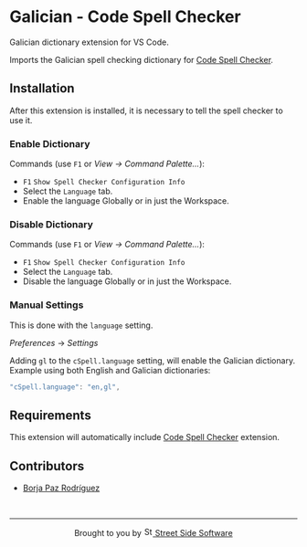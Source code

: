 # Galician - Code Spell Checker

Galician dictionary extension for VS Code.

Imports the Galician spell checking dictionary for [Code Spell Checker](https://marketplace.visualstudio.com/items?itemName=streetsidesoftware.code-spell-checker).

## Installation

After this extension is installed, it is necessary to tell the spell checker to use it.

### Enable Dictionary

Commands (use `F1` or _View -> Command Palette..._):

- `F1` `Show Spell Checker Configuration Info`
- Select the `Language` tab.
- Enable the language Globally or in just the Workspace.

### Disable Dictionary

Commands (use `F1` or _View -> Command Palette..._):

- `F1` `Show Spell Checker Configuration Info`
- Select the `Language` tab.
- Disable the language Globally or in just the Workspace.

### Manual Settings

This is done with the `language` setting.

_Preferences_ -> _Settings_

Adding `gl` to the `cSpell.language` setting, will enable the Galician dictionary.
Example using both English and Galician dictionaries:

```javascript
"cSpell.language": "en,gl",
```

## Requirements

This extension will automatically include [Code Spell Checker](https://marketplace.visualstudio.com/items?itemName=streetsidesoftware.code-spell-checker) extension.

## Contributors

- [Borja Paz Rodríguez](https://github.com/borjapazr)

<!--- cspell:words Borja Paz Rodríguez --->

<!--- @@inject: ../../static/footer.md --->

<br/>

---

<p align="center">
Brought to you by <a href="https://streetsidesoftware.com" title="Street Side Software">
<img width="16" alt="Street Side Software Logo" src="https://i.imgur.com/CyduuVY.png" /> Street Side Software
</a>
</p>

<!--- @@inject-end: ../../static/footer.md --->
